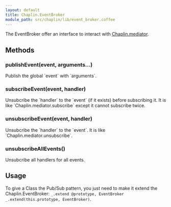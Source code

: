 ```yaml
---
layout: default
title: Chaplin.EventBroker
module_path: src/chaplin/lib/event_broker.coffee
---
```


The EventBroker offer an interface to interact with [Chaplin.mediator](./chaplin.mediator.html).

<h2 id="methods">Methods</h2>

<h3 class="module-member" id="publishEvent">publishEvent(event, arguments...)</h3>
Publish the global `event` with `arguments`.

<h3 class="module-member" id="subscribeEvent">subscribeEvent(event, handler)</h3>
Unsubcribe the `handler` to the `event` (if it exists) before subscribing it. It is like `Chaplin.mediator.subscribe` except it cannot subscribe twice.

<h3 class="module-member" id="unsubscribeEvent">unsubscribeEvent(event, handler)</h3>
Unsubcribe the `handler` to the `event`. It is like `Chaplin.mediator.unsubscribe`.

<h3 class="module-member" id="unsubscribeAllEvents">unsubscribeAllEvents()</h3>
Unsubcribe all handlers for all events.

## Usage

To give a Class the Pub/Sub pattern, you just need to make it extend the Chaplin.EventBroker: <span class="coffeescript">`_.extend @prototype, EventBroker`</span> <span class="javascript">`_.extend(this.prototype, EventBroker)`</span>.
